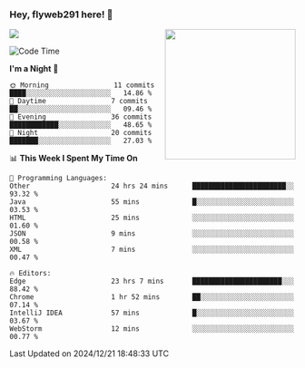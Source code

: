 ### Hey, flyweb291 here! 👋

![](https://metrics.lecoq.io/cherry291?template=classic&config.timezone=Asia%2FShanghai)
<img align='right' src="https://media.giphy.com/media/M9gbBd9nbDrOTu1Mqx/giphy.gif" width="230">
<!-- ![](https://github-readme-stats-ouuan.vercel.app/api?username=flyweb291&theme=dark&show_icons=true) -->

<!--START_SECTION:waka-->
![Code Time](http://img.shields.io/badge/Code%20Time-667%20hrs%2055%20mins-blue)

**I'm a Night 🦉** 

```text
🌞 Morning                11 commits          ████░░░░░░░░░░░░░░░░░░░░░   14.86 % 
🌆 Daytime                7 commits           ██░░░░░░░░░░░░░░░░░░░░░░░   09.46 % 
🌃 Evening                36 commits          ████████████░░░░░░░░░░░░░   48.65 % 
🌙 Night                  20 commits          ███████░░░░░░░░░░░░░░░░░░   27.03 % 
```


📊 **This Week I Spent My Time On** 

```text
💬 Programming Languages: 
Other                    24 hrs 24 mins      ███████████████████████░░   93.32 % 
Java                     55 mins             █░░░░░░░░░░░░░░░░░░░░░░░░   03.53 % 
HTML                     25 mins             ░░░░░░░░░░░░░░░░░░░░░░░░░   01.60 % 
JSON                     9 mins              ░░░░░░░░░░░░░░░░░░░░░░░░░   00.58 % 
XML                      7 mins              ░░░░░░░░░░░░░░░░░░░░░░░░░   00.47 % 

🔥 Editors: 
Edge                     23 hrs 7 mins       ██████████████████████░░░   88.42 % 
Chrome                   1 hr 52 mins        ██░░░░░░░░░░░░░░░░░░░░░░░   07.14 % 
IntelliJ IDEA            57 mins             █░░░░░░░░░░░░░░░░░░░░░░░░   03.67 % 
WebStorm                 12 mins             ░░░░░░░░░░░░░░░░░░░░░░░░░   00.77 % 
```


 Last Updated on 2024/12/21 18:48:33 UTC
<!--END_SECTION:waka-->

<!--
**flyweb291/数字游牧人** is a ✨ _special_ ✨ repository because its `README.md` (this file) appears on your GitHub profile.

Here are some ideas to get you started:

- 🔭 I’m currently working on ...
- 🌱 I’m currently learning ...
- 👯 I’m looking to collaborate on ...
- 🤔 I’m looking for help with ...
- 💬 Ask me about ...
- 📫 How to reach me: ...
- 😄 Pronouns: ...
- ⚡ Fun fact: ...
-->
